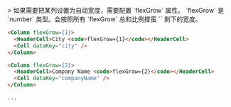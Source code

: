 <br>
> 如果需要把某列设置为自动宽度，需要配置 `flexGrow` 属性。 `flexGrow` 是 `number` 类型。会按照所有 `flexGrow` 总和比例撑蛮 `<Table>` 剩下的宽度。

```html
<Column flexGrow={1}>
  <HeaderCell>City <code>flexGrow={1}</code></HeaderCell>
  <Cell dataKey="city" />
</Column>

<Column flexGrow={2}>
  <HeaderCell>Company Name <code>flexGrow={2}</code></HeaderCell>
  <Cell dataKey="companyName" />
</Column>

...
```
